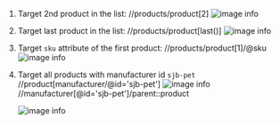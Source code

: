 1. Target 2nd product in the list:
   //products/product[2]
   ![image info](../assignments/Target%202nd%20product%20in%20the%20list.jpg)
2. Target last product in the list:
   //products/product[last()]
   ![image info](../assignments/Target%20last%20product%20in%20the%20list.jpg)
3. Target `sku` attribute of the first product:
   //products/product[1]/@sku
   ![image info](../assignments/Target%20%60sku%60%20attribute%20of%20the%20first%20product.jpg)
4. Target all products with manufacturer id `sjb-pet`
   //product[manufacturer/@id='sjb-pet']
   ![image info](../assignments/4.%20Target%20all%20products%20with%20manufacturer%20id%20%60sjb-pet%60.jpg)
   //manufacturer[@id='sjb-pet']/parent::product

   ![image info](../assignments/4.%20Target%20all%20products%20with%20manufacturer%20id%20%60sjb-pet%60%20-%20way%202%20.jpg)
